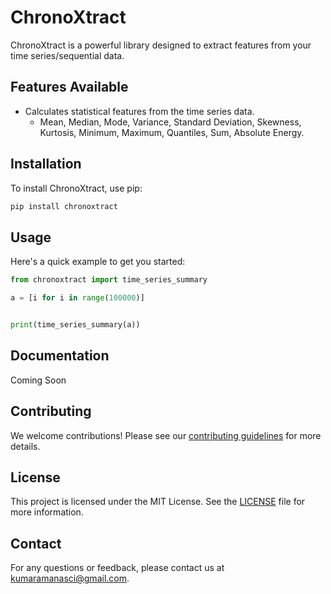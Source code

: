 # ChronoXtract

ChronoXtract is a powerful library designed to extract features from your time series/sequential data.

## Features Available

- Calculates statistical features from the time series data.
  - Mean, Median, Mode, Variance, Standard Deviation, Skewness, Kurtosis, Minimum, Maximum, Quantiles, Sum, Absolute Energy.

## Installation

To install ChronoXtract, use pip:

```sh
pip install chronoxtract
```

## Usage

Here's a quick example to get you started:

```python
from chronoxtract import time_series_summary

a = [i for i in range(100000)]


print(time_series_summary(a))
```

## Documentation

Coming Soon

## Contributing

We welcome contributions! Please see our [contributing guidelines](https://example.com/contributing) for more details.

## License

This project is licensed under the MIT License. See the [LICENSE](LICENSE) file for more information.

## Contact

For any questions or feedback, please contact us at [kumaramanasci@gmail.com](mailto:kumaramanasci@gmail.com).
